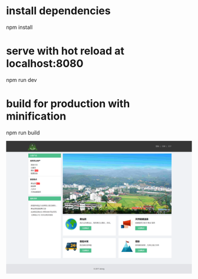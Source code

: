 # install dependencies
npm install

# serve with hot reload at localhost:8080
npm run dev

# build for production with minification
npm run build

![1](https://github.com/977106024/vue-mk1/blob/master/src/assets/1.png)
